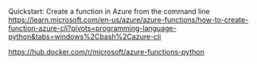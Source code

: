 Quickstart: Create a function in Azure from the command line
https://learn.microsoft.com/en-us/azure/azure-functions/how-to-create-function-azure-cli?pivots=programming-language-python&tabs=windows%2Cbash%2Cazure-cli

https://hub.docker.com/r/microsoft/azure-functions-python